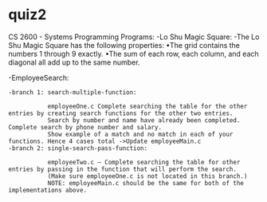 # quiz2
CS 2600 - Systems Programming
Programs:
  -Lo Shu Magic Square:
               -The Lo Shu Magic Square has the following properties: 
                  •The grid contains the numbers 1 through 9 exactly. 
                  •The sum of each row, each column, and each diagonal all add up to the same number. 


  -EmployeeSearch:
  
    -branch 1: search-multiple-function:
    
               employeeOne.c Complete searching the table for the other entries by creating search functions for the other two entries. 
               Search by number and name have already been completed. Complete search by phone number and salary.   
               Show example of a match and no match in each of your functions. Hence 4 cases total ->Update employeeMain.c
    -branch 2: single-search-pass-function:
    
               employeeTwo.c – Complete searching the table for other entries by passing in the function that will perform the search. 
               (Make sure employeeOne.c is not located in this branch.) 
               NOTE: employeeMain.c should be the same for both of the implementations above. 



